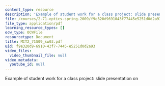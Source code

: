 ```yaml
---
content_type: resource
description: 'Example of student work for a class project: slide presentation on '
file: /courses/2-71-optics-spring-2009/f9e320d9691043f77445e5251d0d2a93_MIT2_71S09_sw03.pdf
file_type: application/pdf
learning_resource_types: []
ocw_type: OCWFile
resourcetype: Document
title: MIT2_71S09_sw03.pdf
uid: f9e320d9-6910-43f7-7445-e5251d0d2a93
video_files:
  video_thumbnail_file: null
video_metadata:
  youtube_id: null
---
```

Example of student work for a class project: slide presentation on 

